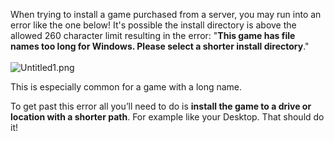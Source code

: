 <p><span style="font-weight: 400;">When trying to install a game purchased from a server, you may run into an error like the one below! It's possible the install directory is above the allowed 260 character limit resulting in the error: "</span><strong>This game has file names too long for Windows. Please select a shorter install directory</strong><span style="font-weight: 400;">." </span><span style="font-weight: 400;"><br></span><span style="font-weight: 400;"><br></span><span style="font-weight: 400;"><img src="https://support.discord.com/hc/article_attachments/360022998851/Untitled1.png" alt="Untitled1.png"></span></p>
<p><span style="font-weight: 400;">This is especially common for a game with a long name.</span><span style="font-weight: 400;"><br></span></p>
<p><span style="font-weight: 400;">To get past this error all you’ll need to do is </span><strong>install the game to a drive or location with a shorter path</strong><span style="font-weight: 400;">. For example like your Desktop. </span><span style="font-weight: 400;">That should do it! </span></p>
<p> </p>